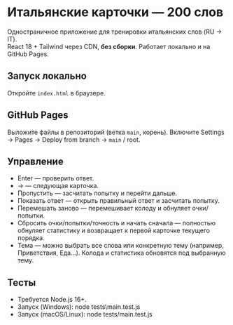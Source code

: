 # Итальянские карточки — 200 слов

Одностраничное приложение для тренировки итальянских слов (RU → IT).  
React 18 + Tailwind через CDN, **без сборки**. Работает локально и на GitHub Pages.

## Запуск локально
Откройте `index.html` в браузере.

## GitHub Pages
Выложите файлы в репозиторий (ветка `main`, корень). Включите Settings → Pages → Deploy from branch → `main` / root.


## Управление
- Enter — проверить ответ.
- → — следующая карточка.
- Пропустить — засчитать попытку и перейти дальше.
- Показать ответ — открыть правильный ответ и засчитать попытку.
- Перемешать заново — перемешивает колоду и обнуляет очки/попытки.
- Сбросить очки/попытки/точность и начать сначала — полностью обнуляет статистику и возвращает к первой карточке текущего порядка.
- Тема — можно выбрать все слова или конкретную тему (например, Приветствия, Еда...). Колода и статистика обновятся под выбранную тему.


## Тесты
- Требуется Node.js 16+.
- Запуск (Windows): node tests\main.test.js
- Запуск (macOS/Linux): node tests/main.test.js
